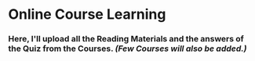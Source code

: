 # **Online Course Learning**

### Here, I'll upload all the Reading Materials and the answers of the Quiz from the Courses. *(Few Courses will also be added.)*
